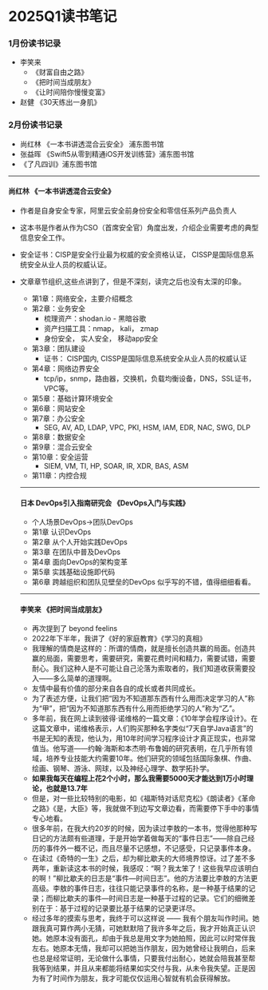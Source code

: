 # 2025Q1读书笔记

### 1月份读书记录
- 李笑来
    - 《财富自由之路》
    - 《把时间当成朋友》
    - 《让时间陪你慢慢变富》
- 赵健 《30天练出一身肌》

### 2月份读书记录
- 尚红林 《一本书讲透混合云安全》 浦东图书馆
- 张益晖 《Swift5从零到精通iOS开发训练营》浦东图书馆
- 《了凡四训》浦东图书馆


---
#### 尚红林 《一本书讲透混合云安全》
- 作者是自身安全专家，阿里云安全前身份安全和零信任系列产品负责人
- 这本书是作者从作为CSO（首席安全官）角度出发，介绍企业需要考虑的典型信息安全工作。
- 安全证书：CISP是安全行业最为权威的安全资格认证， CISSP是国际信息系统安全从业人员的权威认证。
- 文章章节组织,这些点讲到了，但是不深刻，读完之后也没有太深的印象。
    - 第1章：网络安全，主要介绍概念
    - 第2章：业务安全
        - 梳理资产：shodan.io - 黑暗谷歌
        - 资产扫描工具：nmap， kali， zmap
        - 身份安全， 实人安全， 移动app安全
    - 第3章：团队建设
        - 证书： CISP国内, CISSP是国际信息系统安全从业人员的权威认证
    - 第4章：网络边界安全
        - tcp/ip，snmp，路由器，交换机，负载均衡设备，DNS，SSL证书，VPC等。 
    - 第5章：基础计算环境安全
    - 第6章：网站安全
    - 第7章：办公安全
        - SEG, AV, AD, LDAP, VPC, PKI, HSM, IAM, EDR, NAC, SWG, DLP
    - 第8章：数据安全
    - 第9章：混合云安全
    - 第10章：安全运营
        - SIEM, VM, TI, HP, SOAR, IR, XDR, BAS, ASM
    - 第11章：内控合规

    ---
    #### 日本 DevOps引入指南研究会 《DevOps入门与实践》
    - 个人场景DevOps->团队DevOps
    - 第1章 认识DevOps
    - 第2章 从个人开始实践DevOps
    - 第3章 在团队中普及DevOps
    - 第4章 面向DevOps的架构变革
    - 第5章 实践基础设施即代码
    - 第6章 跨越组织和团队见壁垒的DevOps
    似乎写的不错，值得细细看看。

    ---
    #### 李笑来 《把时间当成朋友》
    - 再次提到了 beyond feelins
    - 2022年下半年，我讲了《好的家庭教育》《学习的真相》
    - 我理解的情商是这样的：所谓的情商，就是擅长创造共赢的局面。创造共赢的局面，需要思考，需要研究，需要花费时间和精力，需要试错，需要耐心。我们这种人是不可能让自己沦落为索取者的，我们知道收获需要投入——多么简单的道理啊。
    - 友情中最有价值的部分来自各自的成长或者共同成长。
    - 为了表述方便，让我们把“因为不知道那东西有什么用而决定学习的人”称为“甲”，把“因为不知道那东西有什么用而拒绝学习的人”称为“乙”。
    - 多年前，我在网上读到彼得·诺维格的一篇文章：《10年学会程序设计》。在这篇文章中，诺维格表示，人们购买那种名字类似“7天自学Java语言”的书是无知的表现，他认为，用10年时间学习程序设计才真正现实，也非常值当。他写道——约翰·海斯和本杰明·布鲁姆的研究表明，在几乎所有领域，培养专业技能大约需要10年。他们研究的领域包括国际象棋、作曲、绘画、钢琴、游泳、网球，以及神经心理学、数学拓扑学。
    - **如果我每天在编程上花2个小时，那么我需要5000天才能达到1万小时理论，也就是13.7年**
    - 但是，对一些比较特别的电影，如《福斯特对话尼克松》《朗读者》《革命之路》《是，大臣》等，我就做不到边写文章边看，而需要停下手中的事情专心地看。
    - 很多年前，在我大约20岁的时候，因为读过李敖的一本书，觉得他那种写日记的方法颇有些道理，于是开始学着做每天的“事件日志”——除自己经历的事件外一概不记，而且尽量不记感想，不记感受，只记录事件本身。
    - 在读过《奇特的一生》之后，却为柳比歇夫的大师境界惊讶。过了差不多两年，重新读这本书的时候，我感叹：“啊？我太笨了！这些我早应该明白的啊！”柳比歇夫的日志是“事件—时间日志”。他的方法要比李敖的方法更高级。李敖的事件日志，往往只能记录事件的名称，是一种基于结果的记录；而柳比歇夫的事件—时间日志是一种基于过程的记录。它们的细微差别在于：基于过程的记录要比基于结果的记录更详尽。
    - 经过多年的摸索与思考，我终于可以这样说 —— 我有个朋友叫作时间。她跟我真可算作两小无猜，可她默默陪了我许多年之后，我才开始真正认识她。她原本没有面孔，却由于我总是用文字为她拍照，因此可以时常伴我左右。她原本无情，我却可以把她当作朋友，因为她曾经让我明白，后来也总是经常证明，无论做什么事情，只要我付出耐心，她就会陪我甚至帮我等到结果，并且从来都能将结果如实交付与我，从未令我失望。正是因为有了时间作为朋友，我才可能仅仅运用心智就有机会获得解放。
